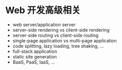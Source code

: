 # Web 开发高级相关

- web server/application server
- server-side rendering vs client-side rendering
- server-side routing vs client-side routing
- single-page application vs multi-page application
- code splitting, lazy loading, tree shaking, ...
- full-stack application
- static site generation
- BaaS, PaaS, IaaS, ...

